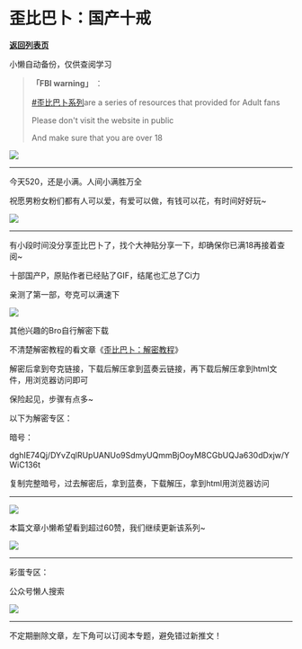 # 歪比巴卜：国产十戒

[**返回列表页**](/gzh/懒人手册)

小懒自动备份，仅供查阅学习

> **「FBI warning」** ：
>
>
> [#歪比巴卜系列](https://mp.weixin.qq.com/mp/appmsgalbum?__biz=MzkwNzYxMzAwNQ==&action=getalbum&album_id=3273374330125303810#wechat_redirect)are
> a series of resources that provided for Adult fans
>
> Please don't visit the website in public
>
> And make sure that you are over 18

![](https://mmbiz.qpic.cn/sz_mmbiz_jpg/BXJXNRRKQNLoJjaey0qwbSU7lC5S7VnmHrhSqCOMiaiboViazcAl10icJVxTguOIqeYd6Y9CYcI6Ccpguicibe1eibZicg/640?wx_fmt=jpeg&wxfrom;=5&wx;_lazy=1&wx;_co=1)

* * *

今天520，还是小满。人间小满胜万全

祝愿男粉女粉们都有人可以爱，有爱可以做，有钱可以花，有时间好好玩~

![](https://mmbiz.qpic.cn/sz_mmbiz_gif/RDnsI9KkLHWHoeyhFAhOBFo5TO2kQKUD0TibsxtxibperLOtfNialXQKNDrWPm9mibAib6sHuOuhYWS56HO9wicZWqsg/640?wx_fmt=gif&from;=appmsg)

* * *

有小段时间没分享歪比巴卜了，找个大神贴分享一下，却确保你已满18再接着查阅~

十部国产P，原贴作者已经贴了GIF，结尾也汇总了Ci力

亲测了第一部，夸克可以满速下

![](https://mmbiz.qpic.cn/sz_mmbiz_png/RDnsI9KkLHWHoeyhFAhOBFo5TO2kQKUDHfV8UxsicBkqG1lvXtrC9xSbgjDbFtBm0OeWfNvXibUTwUh6n2gFTIEg/640?wx_fmt=png&from;=appmsg)

其他兴趣的Bro自行解密下载

不清楚解密教程的看文章《[歪比巴卜：解密教程](https://mp.weixin.qq.com/s?__biz=MzkwNjE5NDYzOQ==&mid=2247484573&idx=1&sn=e29604a9c293f2aff0bb8a7efa7851be&chksm=c0ed7f3df79af62b6215814b712c5f2f999759cd10a6702f09232e7b8567a3354b499f672d8f&token=1657895882&lang=zh_CN&scene=21#wechat_redirect)》

解密后拿到夸克链接，下载后解压拿到蓝奏云链接，再下载后解压拿到html文件，用浏览器访问即可

保险起见，步骤有点多~  

以下为解密专区：

暗号：

  

dghIE74Qj/DYvZqlRUpUANUo9SdmyUQmmBjOoyM8CGbUQJa630dDxjw/YWiC136t

  

复制完整暗号，过去解密后，拿到蓝奏，下载解压，拿到html用浏览器访问

  

* * *

![](https://mmbiz.qpic.cn/mmbiz_gif/ARQwvwowGMNVoiabM9Mohx0KGGVoQxRw1MabfpSeIIBZvibEIUcQfCy38T7rH2kEz4NOGjRE0Qmq71dGfNjAnXww/640?wx_fmt=gif&wxfrom;=5&wx;_lazy=1)

本篇文章小懒希望看到超过60赞，我们继续更新该系列~

![](https://mmbiz.qpic.cn/mmbiz_png/Rmd3GnW8BRuRlK1cC5lHNZYzdZOczSbB0tLusulYpd8d7pYYBlaBTFXuvv52PY7iaPfazPicJgaIKzAMZn9QNNibQ/640?wx_fmt=other&wxfrom;=5&wx;_lazy=1&wx;_co=1&tp;=webp)

* * *

彩蛋专区：

公众号懒人搜索

![](https://mmbiz.qpic.cn/sz_mmbiz_jpg/RDnsI9KkLHWHoeyhFAhOBFo5TO2kQKUDX664ibEJibwyrnialaLFMWa82eiaorCDOUEyJbqDhbkVweEMA5zrYRINRA/640?wx_fmt=jpeg)

  

* * *

不定期删除文章，左下角可以订阅本专题，避免错过新推文！

